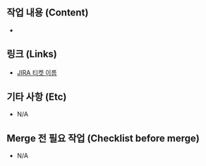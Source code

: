 ## 작업 내용 (Content)
- 

## 링크 (Links)
- [JIRA 티켓 이름]()

## 기타 사항 (Etc)
- N/A 

## Merge 전 필요 작업 (Checklist before merge)
- N/A 

